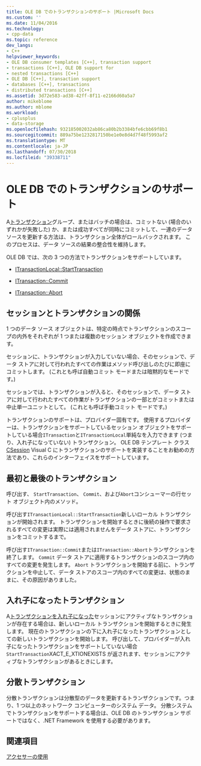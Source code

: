 ```yaml
---
title: OLE DB でのトランザクションのサポート |Microsoft Docs
ms.custom: ''
ms.date: 11/04/2016
ms.technology:
- cpp-data
ms.topic: reference
dev_langs:
- C++
helpviewer_keywords:
- OLE DB consumer templates [C++], transaction support
- transactions [C++], OLE DB support for
- nested transactions [C++]
- OLE DB [C++], transaction support
- databases [C++], transactions
- distributed transactions [C++]
ms.assetid: 3d72e583-ad38-42ff-8f11-e2166d60a5a7
author: mikeblome
ms.author: mblome
ms.workload:
- cplusplus
- data-storage
ms.openlocfilehash: 932185002032ab86ca80b2b3384bfe6cbb69f8b1
ms.sourcegitcommit: 889a75be1232817150be1e0e8d4d7f48f5993af2
ms.translationtype: MT
ms.contentlocale: ja-JP
ms.lasthandoff: 07/30/2018
ms.locfileid: "39338711"
---
```

# <a name="supporting-transactions-in-ole-db"></a>OLE DB でのトランザクションのサポート
A[トランザクション](../../data/transactions-mfc-data-access.md)グループ、またはバッチの場合は、コミットない (場合のいずれかが失敗した) か、または成功すべてが同時にコミットして、一連のデータ ソースを更新する方法は、トランザクション全体がロールバックされます。 このプロセスは、データ ソースの結果の整合性を維持します。  
  
 OLE DB では、次の 3 つの方法でトランザクションをサポートしています。  
  
-   [ITransactionLocal::StartTransaction](https://msdn.microsoft.com/library/ms709786.aspx)  
  
-   [ITransaction::Commit](https://msdn.microsoft.com/library/ms713008.aspx)  
  
-   [ITransaction::Abort](https://msdn.microsoft.com/library/ms709833.aspx)  
  
## <a name="relationship-of-sessions-and-transactions"></a>セッションとトランザクションの関係  
 1 つのデータ ソース オブジェクトは、特定の時点でトランザクションのスコープの内外をそれぞれが 1 つまたは複数のセッション オブジェクトを作成できます。  
  
 セッションに、トランザクションが入力していない場合、そのセッションで、データ ストアに対して行われたすべての作業はメソッド呼び出しのたびに即座にコミットします。 (これとも呼ば自動コミット モードまたは暗黙的なモードです。)  
  
 セッションでは、トランザクションが入ると、そのセッションで、データ ストアに対して行われたすべての作業がトランザクションの一部とがコミットまたは中止単一ユニットとして。 (これとも呼ば手動コミット モードです。)  
  
 トランザクションのサポートは、プロバイダー固有です。 使用するプロバイダーは、トランザクションをサポートしているセッション オブジェクトをサポートしている場合`ITransaction`と`ITransactionLocal`単純なを入力できます (つまり、入れ子になっていない) トランザクション。 OLE DB テンプレート クラス[CSession](../../data/oledb/csession-class.md) Visual C にトランザクションのサポートを実装することをお勧めの方法であり、これらのインターフェイスをサポートしています。  
  
## <a name="starting-and-ending-the-transaction"></a>最初と最後のトランザクション  
 呼び出す、 `StartTransaction`、 `Commit`、および`Abort`コンシューマーの行セット オブジェクト内のメソッド。  
  
 呼び出す`ITransactionLocal::StartTransaction`新しいローカル トランザクションが開始されます。 トランザクションを開始するときに後続の操作で要求されるすべての変更は実際には適用されませんをデータ ストアに、トランザクションをコミットするまで。  
  
 呼び出す`ITransaction::Commit`または`ITransaction::Abort`トランザクションを終了します。 `Commit` データ ストアに適用するトランザクションのスコープ内のすべての変更を発生します。 `Abort` トランザクションを開始する前に、トランザクションを中止して、データ ストアのスコープ内のすべての変更は、状態のままに、その原因がありました。  
  
## <a name="nested-transactions"></a>入れ子になったトランザクション  
 A[トランザクションを入れ子になった](https://msdn.microsoft.com/library/ms716985.aspx)セッションにアクティブなトランザクションが存在する場合は、新しいローカル トランザクションを開始するときに発生します。 現在のトランザクションの下に入れ子になったトランザクションとしての新しいトランザクションを開始します。 呼び出して、プロバイダーが入れ子になったトランザクションをサポートしていない場合`StartTransaction`XACT_E_XTIONEXISTS が返されます、セッションにアクティブなトランザクションがあるときにします。  
  
## <a name="distributed-transactions"></a>分散トランザクション  
 分散トランザクションは分散型のデータを更新するトランザクションです。つまり、1 つ以上のネットワーク コンピューターのシステム データ。 分散システムでトランザクションをサポートする場合は、OLE DB のトランザクション サポートではなく、.NET Framework を使用する必要があります。  
  
## <a name="see-also"></a>関連項目  
 [アクセサーの使用](../../data/oledb/using-accessors.md)
